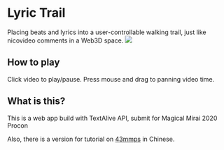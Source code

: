 # Lyric Trail
Placing beats and lyrics into a user-controllable walking trail, just like nicovideo comments in a Web3D space.
![](https://raw.githubusercontent.com/leemiyinghao/MagicalMirai2020ProgrammingContest-Tutorial/main/preview.gif)


## How to play
Click video to play/pause.
Press mouse and drag to panning video time.

## What is this?
This is a web app build with TextAlive API, submit for Magical Mirai 2020 Procon

Also, there is a version for tutorial on [43mmps](https://43mmps.catlee.se/post/textalive-app-api%E4%BD%BF%E7%94%A8%E5%85%A5%E9%96%80-magical-mirai-2020-progamming-contest/) in Chinese.
